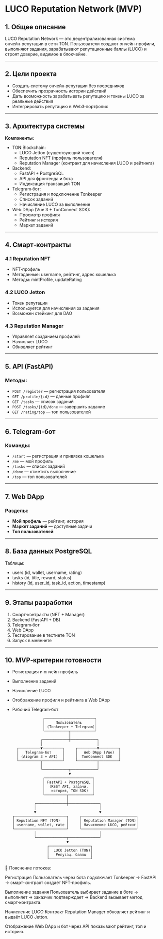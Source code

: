 # LUCO Reputation Network (MVP)

## 1. Общее описание
LUCO Reputation Network — это децентрализованная система ончейн‑репутации в сети TON.
Пользователи создают ончейн‑профили, выполняют задания, зарабатывают репутационные баллы (LUCO) и строят доверие, видимое в блокчейне.

---

## 2. Цели проекта
- Создать систему ончейн‑репутации без посредников
- Обеспечить прозрачность истории действий
- Дать возможность зарабатывать репутацию и токены LUCO за реальные действия
- Интегрировать репутацию в Web3‑портфолио

---

## 3. Архитектура системы
**Компоненты:**
- TON Blockchain:
  - LUCO Jetton (существующий токен)
  - Reputation NFT (профиль пользователя)
  - Reputation Manager (контракт для начисления LUCO и рейтинга)
- Backend:
  - FastAPI + PostgreSQL
  - API для фронтенда и бота
  - Индексация транзакций TON
- Telegram‑бот:
  - Регистрация и подключение Tonkeeper
  - Список заданий
  - Начисление LUCO за выполнение
- Web DApp (Vue 3 + TonConnect SDK):
  - Просмотр профиля
  - Рейтинг и история
  - Маркет заданий

---

## 4. Смарт‑контракты
### 4.1 Reputation NFT
- NFT‑профиль
- Метаданные: username, рейтинг, адрес кошелька
- Методы: mintProfile, updateRating

### 4.2 LUCO Jetton
- Токен репутации
- Используется для начисления за задания
- Возможен стейкинг для DAO

### 4.3 Reputation Manager
- Управляет созданием профилей
- Начисляет LUCO
- Обновляет рейтинг

---

## 5. API (FastAPI)
### Методы:
- `POST /register` — регистрация пользователя
- `GET /profile/{id}` — данные профиля
- `GET /tasks` — список заданий
- `POST /tasks/{id}/done` — завершить задание
- `GET /rating/top` — топ пользователей

---

## 6. Telegram‑бот
### Команды:
- `/start` — регистрация и привязка кошелька
- `/me` — мой профиль
- `/tasks` — список заданий
- `/done` — отметить выполнение
- `/top` — топ пользователей

---

## 7. Web DApp
### Разделы:
- **Мой профиль** — рейтинг, история
- **Маркет заданий** — доступные задачи
- **Топ пользователей**

---

## 8. База данных PostgreSQL
Таблицы:
- users (id, wallet, username, rating)
- tasks (id, title, reward, status)
- history (id, user_id, task_id, action, timestamp)

---

## 9. Этапы разработки
1. Смарт‑контракты (NFT + Manager)
2. Backend (FastAPI + DB)
3. Telegram‑бот
4. Web DApp
5. Тестирование в тестнете TON
6. Запуск в мейннете

---

## 10. MVP‑критерии готовности
- Регистрация и ончейн‑профиль
- Выполнение заданий
- Начисление LUCO
- Отображение профиля и рейтинга в Web DApp
- Рабочий Telegram‑бот

                    ┌───────────────────────┐
                    │     Пользователь      │
                    │ (Tonkeeper + Telegram)│
                    └───────────┬───────────┘
                                │
                   ┌────────────┼────────────┐
                   │                         │
        ┌──────────▼─────────┐     ┌─────────▼─────────┐
        │   Telegram-бот     │     │   Web DApp (Vue)  │
        │ (Aiogram 3 + API)  │     │  TonConnect SDK   │
        └──────────┬─────────┘     └─────────┬─────────┘
                   │                         │
                   └────────────┬────────────┘
                                ▼
                    ┌──────────────────────┐
                    │ FastAPI + PostgreSQL │
                    │  (REST API, задачи,  │
                    │   история, TON SDK)  │
                    └──────────┬───────────┘
                               │
                ┌──────────────┼──────────────┐
                │                             │
                ▼                             ▼
      ┌────────────────────────┐     ┌─────────────────────────┐                                     
      │ Reputation NFT (TON)   │     │ Reputation Manager (TON)│
      │ username, wallet, rate │     │ Начисление LUCO, рейтинг│
      └────────────────────────┘     └─────────────────────────┘
                │                             │
                └──────────────┬──────────────┘
                               ▼
                      ┌───────────────────┐
                      │  LUCO Jetton (TON)│
                      │   Репутац. баллы  │
                      └───────────────────┘
  


📌 Пояснение потоков:

Регистрация
Пользователь через бота подключает Tonkeeper → FastAPI → смарт‑контракт создаёт NFT‑профиль.

Выполнение задания
Пользователь выбирает задание в боте → выполняет → заказчик подтверждает → Backend вызывает метод смарт‑контракта.

Начисление LUCO
Контракт Reputation Manager обновляет рейтинг и выдаёт LUCO Jetton.

Отображение
Web DApp и бот через API показывают рейтинг, топ и историю.
